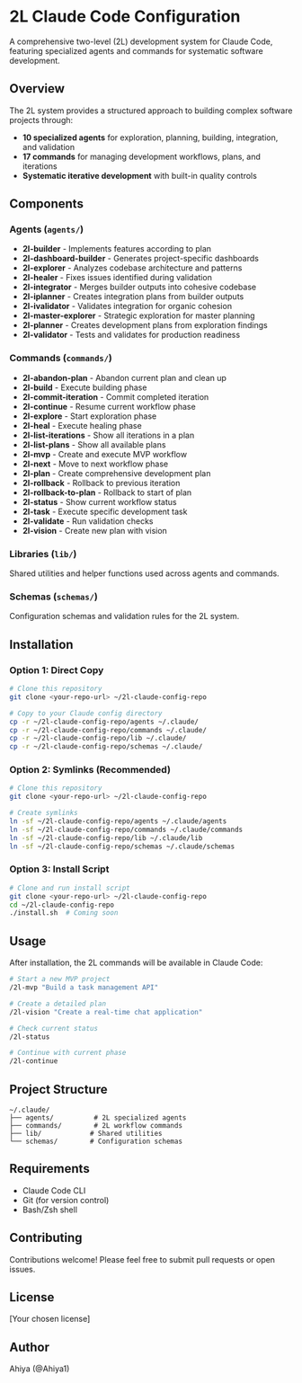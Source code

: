 # 2L Claude Code Configuration

A comprehensive two-level (2L) development system for Claude Code, featuring specialized agents and commands for systematic software development.

## Overview

The 2L system provides a structured approach to building complex software projects through:
- **10 specialized agents** for exploration, planning, building, integration, and validation
- **17 commands** for managing development workflows, plans, and iterations
- **Systematic iterative development** with built-in quality controls

## Components

### Agents (`agents/`)
- **2l-builder** - Implements features according to plan
- **2l-dashboard-builder** - Generates project-specific dashboards
- **2l-explorer** - Analyzes codebase architecture and patterns
- **2l-healer** - Fixes issues identified during validation
- **2l-integrator** - Merges builder outputs into cohesive codebase
- **2l-iplanner** - Creates integration plans from builder outputs
- **2l-ivalidator** - Validates integration for organic cohesion
- **2l-master-explorer** - Strategic exploration for master planning
- **2l-planner** - Creates development plans from exploration findings
- **2l-validator** - Tests and validates for production readiness

### Commands (`commands/`)
- **2l-abandon-plan** - Abandon current plan and clean up
- **2l-build** - Execute building phase
- **2l-commit-iteration** - Commit completed iteration
- **2l-continue** - Resume current workflow phase
- **2l-explore** - Start exploration phase
- **2l-heal** - Execute healing phase
- **2l-list-iterations** - Show all iterations in a plan
- **2l-list-plans** - Show all available plans
- **2l-mvp** - Create and execute MVP workflow
- **2l-next** - Move to next workflow phase
- **2l-plan** - Create comprehensive development plan
- **2l-rollback** - Rollback to previous iteration
- **2l-rollback-to-plan** - Rollback to start of plan
- **2l-status** - Show current workflow status
- **2l-task** - Execute specific development task
- **2l-validate** - Run validation checks
- **2l-vision** - Create new plan with vision

### Libraries (`lib/`)
Shared utilities and helper functions used across agents and commands.

### Schemas (`schemas/`)
Configuration schemas and validation rules for the 2L system.

## Installation

### Option 1: Direct Copy
```bash
# Clone this repository
git clone <your-repo-url> ~/2l-claude-config-repo

# Copy to your Claude config directory
cp -r ~/2l-claude-config-repo/agents ~/.claude/
cp -r ~/2l-claude-config-repo/commands ~/.claude/
cp -r ~/2l-claude-config-repo/lib ~/.claude/
cp -r ~/2l-claude-config-repo/schemas ~/.claude/
```

### Option 2: Symlinks (Recommended)
```bash
# Clone this repository
git clone <your-repo-url> ~/2l-claude-config-repo

# Create symlinks
ln -sf ~/2l-claude-config-repo/agents ~/.claude/agents
ln -sf ~/2l-claude-config-repo/commands ~/.claude/commands
ln -sf ~/2l-claude-config-repo/lib ~/.claude/lib
ln -sf ~/2l-claude-config-repo/schemas ~/.claude/schemas
```

### Option 3: Install Script
```bash
# Clone and run install script
git clone <your-repo-url> ~/2l-claude-config-repo
cd ~/2l-claude-config-repo
./install.sh  # Coming soon
```

## Usage

After installation, the 2L commands will be available in Claude Code:

```bash
# Start a new MVP project
/2l-mvp "Build a task management API"

# Create a detailed plan
/2l-vision "Create a real-time chat application"

# Check current status
/2l-status

# Continue with current phase
/2l-continue
```

## Project Structure

```
~/.claude/
├── agents/          # 2L specialized agents
├── commands/        # 2L workflow commands
├── lib/            # Shared utilities
└── schemas/        # Configuration schemas
```

## Requirements

- Claude Code CLI
- Git (for version control)
- Bash/Zsh shell

## Contributing

Contributions welcome! Please feel free to submit pull requests or open issues.

## License

[Your chosen license]

## Author

Ahiya (@Ahiya1)
